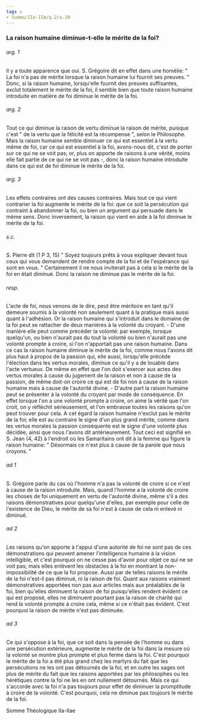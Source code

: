```yaml
---
tags : 
- Summa/IIa-IIæ/q.2/a.10
---
```


### La raison humaine diminue-t-elle le mérite de la foi?

###### arg. 1
Il y a toute apparence que oui. S. Grégoire dit en effet dans une homélie: " La foi n'a pas de mérite lorsque la raison humaine lui fournit ses preuves. " Donc, si la raison humaine, lorsqu'elle fournit des preuves suffisantes, exclut totalement le mérite de la foi, il semble bien que toute raison humaine introduite en matière de foi diminue le mérite de la foi. 

###### arg. 2
Tout ce qui diminue la raison de vertu diminue la raison de mérite, puisque c'est " de la vertu que la félicité est la récompense ", selon le Philosophe. Mais la raison humaine semble diminuer ce qui est essentiel à la vertu même de foi, car ce qui est essentiel à la foi, avons-nous dit, c'est de porter sur ce qui ne se voit pas; or, plus on apporte de raisons à une vérité, moins elle fait partie de ce qui ne se voit pas -, donc la raison humaine introduite dans ce qui est de foi diminue le mérite de la foi. 

###### arg. 3
Les effets contraires ont des causes contraires. Mais tout ce qui vient contrarier la foi augmente le mérite de la foi: que ce soit la persécution qui contraint à abandonner la foi, ou bien un argument qui persuade dans le même sens. Donc inversement, la raison qui vient en aide à la foi diminue le mérite de la foi. 

###### s.c.
S. Pierre dit (1 P 3, 15) " Soyez toujours prêts à vous expliquer devant tous ceux qui vous demandent de rendre compte de la foi et de l'espérance qui sont en vous. " Certainement il ne nous inviterait pas à cela si le mérite de la foi en était diminué. Donc la raison ne diminue pas le mérite de la foi. 

###### resp.
L'acte de foi, nous venons de le dire, peut être méritoire en tant qu'il demeure soumis à la volonté non seulement quant à la pratique mais aussi quant à l'adhésion. Or la raison humaine qui s'introduit dans le domaine de la foi peut se rattacher de deux manières à la volonté du croyant. - D'une manière elle peut comme précéder la volonté: par exemple, lorsque quelqu'un, ou bien n'aurait pas du tout la volonté ou bien n'aurait pas une volonté prompte à croire, si l'on n'apportait pas une raison humaine. Dans ce cas la raison humaine diminue le mérite de la foi, comme nous l'avons dit plus haut à propos de la passion qui, elle aussi, lorsqu'elle précède l'élection dans les vertus morales, diminue ce qu'il y a de louable dans l'acte vertueux. De même en effet que l'on doit s'exercer aux actes des vertus morales à cause du jugement de la raison et non à cause de la passion, de même doit-on croire ce qui est de foi non à cause de la raison humaine mais à cause de l'autorité divine. - D'autre part la raison humaine peut se présenter à la volonté du croyant par mode de conséquence. En effet lorsque l'on a une volonté prompte à croire, on aime la vérité que l'on croit, on y réfléchit sérieusement, et l'on embrasse toutes les raisons qu'on peut trouver pour cela. A cet égard la raison humaine n'exclut pas le mérite de la foi; elle est au contraire le signe d'un plus grand mérite, comme dans les vertus morales la passion conséquente est le signe d'une volonté plus décidée, ainsi que nous l'avons dit antérieurement. Tout ceci est signifié en S. Jean (4, 42) à l'endroit où les Samaritains ont dit à la femme qui figure la raison humaine: " Désormais ce n'est plus à cause de ta parole que nous croyons. " 

###### ad 1
S. Grégoire parle du cas où l'homme n'a pas la volonté de croire si ce n'est à cause de la raison introduite. Mais, quand l'homme a la volonté de croire les choses de foi uniquement en vertu de l'autorité divine, même s'il a des raisons démonstratives pour quelqu'une d'elles, par exemple pour celle de l'existence de Dieu, le mérite de sa foi n'est à cause de cela ni enlevé ni diminué. 

###### ad 2
Les raisons qu'on apporte à l'appui d'une autorité de foi ne sont pas de ces démonstrations qui peuvent amener l'intelligence humaine à la vision intelligible, et c'est pourquoi on ne cesse pas d'avoir pour objet ce qui ne se voit pas; mais elles enlèvent les obstacles à la foi en montrant la non-impossibilité de ce que la foi propose. Aussi par de telles raisons le mérite de la foi n'est-il pas diminué, ni la raison de foi. Quant aux raisons vraiment démonstratives apportées non pas aux articles mais aux préalables de la foi, bien qu'elles diminuent la raison de foi puisqu'elles rendent évident ce qui est proposé, elles ne diminuent pourtant pas la raison de charité qui rend la volonté prompte à croire cela, même si ce n'était pas évident. C'est pourquoi la raison de mérite n'est pas diminuée. 

###### ad 3
Ce qui s'oppose à la foi, que ce soit dans la pensée de l'homme ou dans une persécution extérieure, augmente le mérite de la foi dans la mesure où la volonté se montre plus prompte et plus ferme dans la foi. C'est pourquoi le mérite de la foi a été plus grand chez les martyrs du fait que les persécutions ne les ont pas détournés de la foi; et en outre les sages ont plus de mérite du fait que les raisons apportées par les philosophes ou les hérétiques contre la foi ne les en ont nullement détournés. Mais ce qui s'accorde avec la foi n'a pas toujours pour effet de diminuer la promptitude à croire de la volonté. C'est pourquoi, cela ne diminue pas toujours le mérite de la foi. 

Somme Théologique IIa-IIae 

